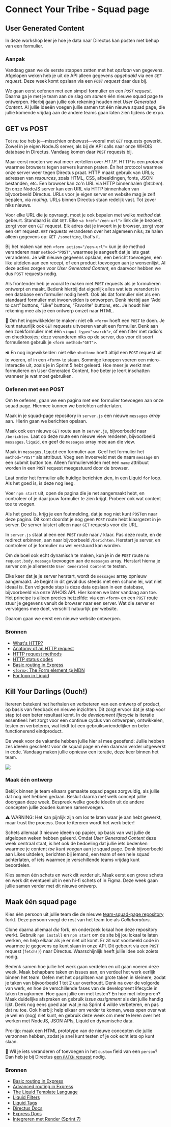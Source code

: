 
# Connect Your Tribe - Squad page

## User Generated Content

In deze workshop leer je hoe je data naar Directus kan posten met behup van een formulier.

### Aanpak

Vandaag gaan we de eerste stappen zetten met het _opslaan_ van gegevens. Afgelopen weken heb je uit de API alleen gegevens _opgehaald_ via een _`GET` request_. Deze week komt opslaan via een _`POST` request_ daar dus bij.

We gaan eerst oefenen met een simpel formulier en een _`POST` request_. Daarna ga je met je team aan de slag om _samen_ één nieuwe squad page te ontwerpen. Hierbij gaan jullie ook rekening houden met _User Generated Content_. Al jullie ideeën voegen jullie samen tot één nieuwe squad page, die jullie komende vrijdag aan de andere teams gaan laten zien tijdens de expo.


## GET vs POST

Tot nu toe heb je—misschien onbewust—vooral met `GET` requests gewerkt. Zowel in je eigen NodeJS server, als bij de API calls naar onze WHOIS database in Directus. Vandaag komen daar `POST` requests bij.

Maar eerst moeten we wat meer vertellen over _HTTP_. HTTP is een _protocol_ waarmee browsers tegen servers kunnen praten. Én het protocol waarmee onze server weer tegen Directus praat. HTTP maakt gebruik van URLs; adressen van _resources_, zoals HTML, CSS, afbeeldingen, fonts, JSON bestanden, etc. Een browser kan zo'n URL via HTTP binnenhalen (_fetchen_). En onze NodeJS server kan een URL via HTTP binnenhalen van bijvoorbeeld Directus. URLs voor je eigen server en website mag je zelf bepalen, via _routing_. URLs binnen Directus staan redelijk vast. Tot zover niks nieuws.

Voor elke URL die je opvraagt, moet je ook bepalen met welke _method_ dat gebeurt. Standaard is dat `GET`. Elke `<a href="/een-url">` link die je bezoekt, zorgt voor een `GET` request. Elk adres dat je invoert in je browser, zorgt voor een `GET` request. `GET` requests veranderen over het algemeen niks; ze halen alleen gegevens op: `GET /something`, that's it.

Bij het maken van een `<form action="/een-url">` kun je de method veranderen naar `method="POST"`, waarmee je aangeeft dat je iets gaat veranderen. Je wilt nieuwe gegevens opslaan, een bericht toevoegen, een like uitdelen aan een recept, of een product toevoegen aan je wensenlijst. Al deze acties zorgen voor _User Generated Content_, en daarvoor hebben we dus `POST` requests nodig.

Als frontender heb je vooral te maken met `POST` requests als je formulieren ontwerpt en maakt. Bedenk hierbij dat eigenlijk alles wat iets verandert in een database een formulier nodig heeft. Ook als dat formulier niet als een standaard formulier met invoervelden is ontworpen. Denk hierbij aan “Add to cart” buttons, “Like” buttons, “Favorite” buttons, etc. Je houdt hier rekening mee als je een ontwerp omzet naar HTML.

🔎 Om het ingewikkelder te maken: niet elk `<form>` hoeft een `POST` te doen. Je kunt natuurlijk ook `GET` requests uitvoeren vanuit een formulier. Denk aan een zoekformulier met één `<input type="search">`, of een filter met radio's en checkboxjes; deze veranderen niks op de server, dus voor dit soort formulieren gebruik je `<form method="GET">`.

⏯️ En nog ingewikkelder: niet elke `<button>` hoeft altijd een `POST` request uit te voeren, of in een `<form>` te staan. Sommige knoppen voeren een micro-interactie uit, zoals je in Sprint 5 hebt geleerd. Hoe meer je werkt met formulieren en User Generated Content, hoe beter je leert inschatten wanneer je wat moet gebruiken.

### Oefenen met een POST

Om te oefenen, gaan we een pagina met een formulier toevoegen aan onze squad page. Hiermee kunnen we berichten achterlaten.

Maak in je squad-page repository in `server.js` een nieuwe `messages` _array_ aan. Hierin gaan we berichten opslaan.

Maak ook een nieuwe `GET` route aan in `server.js`, bijvoorbeeld naar `/berichten`. Laat op deze route een nieuwe view renderen, bijvoorbeeld `messages.liquid`, en geef de `messages` array mee aan die view.

Maak in `messages.liquid` een formulier aan. Geef het formulier het `method="POST"` als attribuut. Voeg een invoerveld met de naam `message` en een submit button toe. Alleen formuliervelden met een `name` attribuut worden in een `POST` request meegestuurd door de browser.

Laat onder het formulier alle huidige berichten zien, in een Liquid `for` loop. Als het goed is, is deze nog leeg.

Voer `npm start` uit, open de pagina die je net aangemaakt hebt, en controleer of je daar jouw formulier te zien krijgt. Probeer ook wat content toe te voegen.

Als het goed is, krijg je een foutmelding, dat je nog niet kunt `POST`en naar deze pagina. Dit komt doordat je nog geen `POST` route hebt klaargezet in je server. De server luistert alleen naar `GET` requests voor die URL.

In `server.js` staat al een een `POST` route naar `/` klaar. Pas deze route, en de redirect erbinnen, aan naar bijvoorbeeld `/berichten`. Herstart je server, en controleer of je formulier nu wel verstuurd kan worden.

Om de boel ook echt dynamisch te maken, kun je in de `POST` route nu `request.body.message` toevoegen aan de `messages` array. Herstart hierna je server om je allereerste `User Generated Content` te testen.

Elke keer dat je je server herstart, wordt de `messages` array opnieuw aangemaakt. Je begint in dit geval dus steeds met een schone lei, wat niet ideaal is. Een volgende stap is deze data opslaan in een database, bijvoorbeeld via onze WHOIS API. Hier komen we later vandaag aan toe. Het principe is alleen precies hetzelfde: via een `<form>` en een `POST` route stuur je gegevens vanuit de browser naar een server. Wat die server er vervolgens mee doet, verschilt natuurlijk per website.

Daarom gaan we eerst een nieuwe website ontwerpen.

### Bronnen

- [What's HTTP?](https://wizardzines.com/comics/whats-http/)
- [Anatomy of an HTTP request](https://wizardzines.com/comics/anatomy-http-request/)
- [HTTP request methods](https://wizardzines.com/comics/request-methods-1/)
- [HTTP status codes](https://wizardzines.com/comics/status-codes/)
- [Basic routing in Express](https://expressjs.com/en/starter/basic-routing.html)
- [`<form>`: The Form element @ MDN](https://developer.mozilla.org/en-US/docs/Web/HTML/Element/form)
- [For loop in Liquid](https://liquidjs.com/tags/for.html)


## Kill Your Darlings (Ouch!)  

Itereren betekent het herhalen en verbeteren van een ontwerp of product, op basis van feedback en nieuwe inzichten. Dit zorgt ervoor dat je stap voor stap tot een beter resultaat komt. In de _development lifecycle_ is iteratie essentieel: het zorgt voor een continue cyclus van ontwerpen, ontwikkelen, testen en verbeteren, wat leidt tot een gebruiksvriendelijker en beter functionerend eindproduct.

De week voor de vakantie hebben jullie hier al mee geoefend: Jullie hebben zes ideeën geschetst voor de squad page en één daarvan verder uitgewerkt in code. Vandaag maken jullie opnieuw een iteratie, deze keer binnen het team.

![](convergeren-divergeren.png)


### Maak één ontwerp

Bekijk binnen je team elkaars gemaakte squad pages zorgvuldig, als jullie dat nog niet hebben gedaan. Besluit daarna met welk concept jullie doorgaan deze week. Bespreek welke goede ideeën uit de andere concepten jullie zouden kunnen samenvoegen.

⚠️ WARNING: Het kan pijnlijk zijn om los te laten waar je aan hebt gewerkt, maar trust the process. Door te itereren wordt het werk beter!

Schets allemaal 3 nieuwe ideeën op papier, op basis van wat jullie de afgelopen weken hebben geleerd. Omdat _User Generated Content_ deze week centraal staat, is het ook de bedoeling dat jullie iets bedenken waarmee je content _toe kunt voegen_ aan je squad page. Denk bijvoorbeeld aan Likes uitdelen, berichten bij iemand, een team of een hele squad achterlaten, of iets waarmee je verschillende teams vrijdag kunt beoordelen.

Kies samen één schets en werk dit verder uit. Maak eerst een grove schets en werk dit eventueel uit in een hi-fi schets of in Figma. Deze week gaan jullie samen verder met dit nieuwe ontwerp.

<!--
Ook de foto van 'u bent nu hier' aanpassen en hier plaatsen, maar dan het pijltje een stapje verder plaatsen
-->


## Maak één squad page

Kies één persoon uit jullie team die de nieuwe [team-squad-page repository](https://github.com/fdnd-task/connect-your-tribe-team-squad-page) forkt. Deze persoon voegt de rest van het team toe als _Collaborators_.

Clone daarna allemaal _die_ fork, en onderzoek lokaal hoe deze repository werkt. Gebruik `npm install` en `npm start` om de site bij jou lokaal te laten werken, en help elkaar als je er niet uit komt. Er zit wat voorbeeld code in waarmee je gegevens op kunt slaan in onze API. Dit gebeurt via een `POST` request (`fetch()`) naar Directus. Waarschijnlijk heeft jullie idee ook zoiets nodig.

Bedenk samen hoe jullie het werk gaan verdelen en uit gaan voeren deze week. Maak behapbare taken en issues aan, en verdeel het werk eerlijk binnen het team. Oefen met het opsplitsen van grote taken in kleinere, zodat je taken van bijvoorbeeld 1 tot 2 uur overhoudt. Denk na over de volgorde van werk, en hoe de verschillende fases van de development lifecycle in taken terugkomen. Hoe gaan jullie om met testen? En hoe met integreren? Maak duidelijke afspraken en gebruik _issue assignment_ als dat jullie handig lijkt. Denk nog eens goed aan wat je na Sprint 4 wilde verbeteren, en pas dat nu toe. Ook hierbij: help elkaar om verder te komen, wees open over wat je wel en (nog) niet kunt, en gebruik deze week om meer te leren over het werken met NodeJS, JSON APIs, Liquid en dynamische data.

Pro-tip: maak een HTML prototype van de nieuwe concepten die jullie verzonnen hebben, zodat je snel kunt testen of je ook echt iets op kunt slaan.

💪 Wil je iets veranderen of toevoegen in het `custom` field van een `person`? Dan heb je bij Directus [een `PATCH` request](https://directus.io/docs/api/items#update-an-item) nodig.


### Bronnen

- [Basic routing in Express](https://expressjs.com/en/starter/basic-routing.html)
- [Advanced routing in Express](https://expressjs.com/en/guide/routing.html)
- [The Liquid Template Language](https://liquidjs.com/tutorials/intro-to-liquid.html)
- [Liquid Filters](https://liquidjs.com/filters/overview.html)
- [Liquid Tags](https://liquidjs.com/tags/overview.html)
- [Directus Docs](https://directus.io/docs/api)
- [Express Docs](https://expressjs.com/en/5x/api.html)
- [Integreren met Render (Sprint 7)](https://github.com/fdnd-task/connect-your-tribe-profile-card/blob/main/docs/visitekaartje-met-nodejs.md#visitekaartje-integreren-en-live-testen)